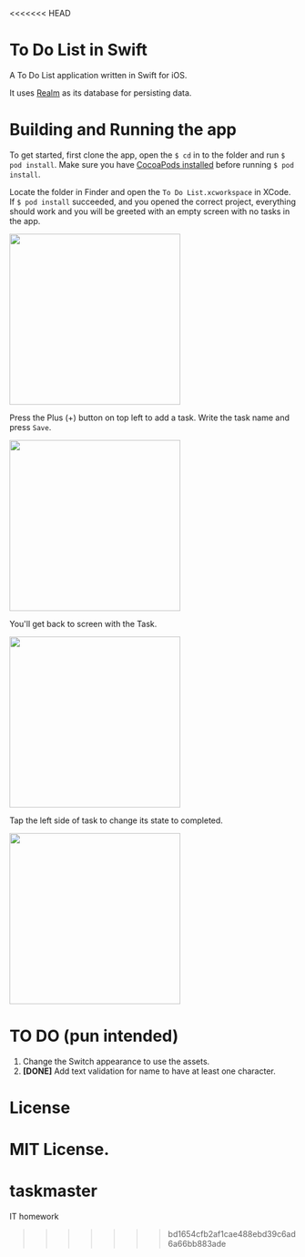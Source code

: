<<<<<<< HEAD
# To Do List in Swift

A To Do List application written in Swift for iOS.

It uses [Realm](https://realm.io/) as its database for persisting data.

# Building and Running the app

To get started, first clone the app, open the `$ cd` in to the folder and run `$ pod install`. Make sure you have [CocoaPods installed](https://cocoapods.org/#install) before running `$ pod install`.

Locate the folder in Finder and open the `To Do List.xcworkspace` in XCode. If `$ pod install` succeeded, and you opened the correct project, everything should work and you will be greeted with an empty screen with no tasks in the app.

<img src="screenshots/screen1.png" width="300">

Press the Plus (+) button on top left to add a task. Write the task name and press `Save`.

<img src="screenshots/screen2.png" width="300">

You'll get back to screen with the Task.

<img src="screenshots/screen3.png" width="300">

Tap the left side of task to change its state to completed.

<img src="screenshots/screen4.png" width="300">

# TO DO (pun intended)

1. Change the Switch appearance to use the assets.
2. **[DONE]** Add text validation for name to have at least one character.

# License

MIT License.
=======
# taskmaster
IT homework
>>>>>>> bd1654cfb2af1cae488ebd39c6ad6a66bb883ade
